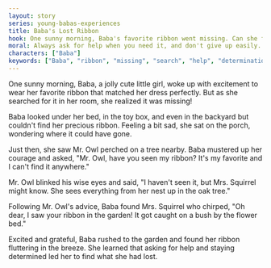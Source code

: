 ```yaml
---
layout: story
series: young-babas-experiences
title: Baba's Lost Ribbon
hook: One sunny morning, Baba's favorite ribbon went missing. Can she find it before the sun sets?
moral: Always ask for help when you need it, and don't give up easily.
characters: ["Baba"]
keywords: ["Baba", "ribbon", "missing", "search", "help", "determination", "garden", "adventure", "grateful", "learn"]
---
```


One sunny morning, Baba, a jolly cute little girl, woke up with excitement to wear her favorite ribbon that matched her dress perfectly. But as she searched for it in her room, she realized it was missing!

Baba looked under her bed, in the toy box, and even in the backyard but couldn't find her precious ribbon. Feeling a bit sad, she sat on the porch, wondering where it could have gone.

Just then, she saw Mr. Owl perched on a tree nearby. Baba mustered up her courage and asked, "Mr. Owl, have you seen my ribbon? It's my favorite and I can't find it anywhere."

Mr. Owl blinked his wise eyes and said, "I haven't seen it, but Mrs. Squirrel might know. She sees everything from her nest up in the oak tree."

Following Mr. Owl's advice, Baba found Mrs. Squirrel who chirped, "Oh dear, I saw your ribbon in the garden! It got caught on a bush by the flower bed."

Excited and grateful, Baba rushed to the garden and found her ribbon fluttering in the breeze. She learned that asking for help and staying determined led her to find what she had lost.
